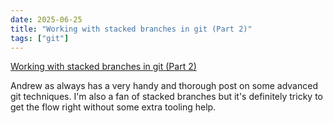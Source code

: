 ```yaml
---
date: 2025-06-25
title: "Working with stacked branches in git (Part 2)"
tags: ["git"]
---
```


[Working with stacked branches in git (Part 2)](https://andrewlock.net/working-with-stacked-branches-in-git-part-2/)

Andrew as always has a very handy and thorough post on some advanced git techniques.
I'm also a fan of stacked branches but it's definitely tricky to get the flow right without some extra tooling help.
